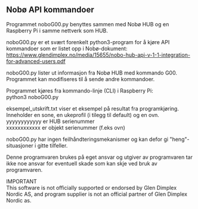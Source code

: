 ## Nobø API kommandoer
Programmet noboG00.py benyttes sammen med Nobø HUB og en Raspberry Pi i samme nettverk som HUB.

noboG00.py er et svært forenkelt python3-program for å kjøre API kommandoer som er listet opp i Nobø-dokument:\
https://www.glendimplex.no/media/15655/nobo-hub-api-v-1-1-integration-for-advanced-users.pdf

noboG00.py lister ut informasjon fra Nobø HUB med kommando G00.
Programmet kan modifiseres til å sende andre kommandoer.

Programmet kjøres fra kommando-linje (CLI) i Raspberry Pi:\
python3 noboG00.py

eksempel_utskrift.txt viser et eksempel på resultat fra programkjøring. Inneholder en sone, en ukeprofil (i tilegg til default) og en ovn.\
yyyyyyyyyyyy er HUB serienummer\
xxxxxxxxxxxx er objekt serienummer (f.eks ovn)

noboG00.py har ingen feilhåndteringsmekanismer og kan defor gi "heng"-situasjoner i gitte tilfeller.

Denne programvaren brukes på eget ansvar og utgiver av programvaren tar ikke noe ansvar for eventuell skade som kan skje ved bruk av programvaren.

IMPORTANT\
This software is not officially supported or endorsed by Glen Dimplex Nordic AS, and program supplier is not an official partner of Glen Dimplex Nordic as.
